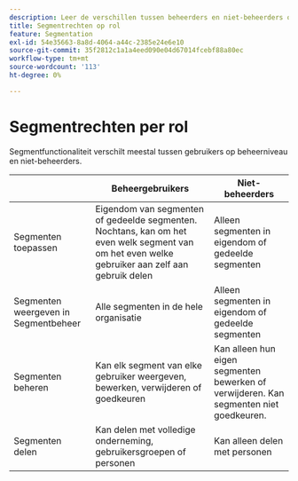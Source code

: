 ```yaml
---
description: Leer de verschillen tussen beheerders en niet-beheerders om segmenten te gebruiken en te beheren.
title: Segmentrechten op rol
feature: Segmentation
exl-id: 54e35663-8a8d-4064-a44c-2385e24e6e10
source-git-commit: 35f2812c1a1a4eed090e04d67014fcebf88a80ec
workflow-type: tm+mt
source-wordcount: '113'
ht-degree: 0%

---
```


# Segmentrechten per rol

Segmentfunctionaliteit verschilt meestal tussen gebruikers op beheerniveau en niet-beheerders.

| | Beheergebruikers | Niet-beheerders |
| --- | --- | --- |
| Segmenten toepassen | Eigendom van segmenten of gedeelde segmenten. Nochtans, kan om het even welk segment van om het even welke gebruiker aan zelf aan gebruik delen | Alleen segmenten in eigendom of gedeelde segmenten |
| Segmenten weergeven in Segmentbeheer | Alle segmenten in de hele organisatie | Alleen segmenten in eigendom of gedeelde segmenten |
| Segmenten beheren | Kan elk segment van elke gebruiker weergeven, bewerken, verwijderen of goedkeuren | Kan alleen hun eigen segmenten bewerken of verwijderen. Kan segmenten niet goedkeuren. |
| Segmenten delen | Kan delen met volledige onderneming, gebruikersgroepen of personen | Kan alleen delen met personen |
